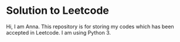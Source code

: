 # Solution to Leetcode 

Hi, I am Anna.
This repository is for storing my codes which has been accepted in Leetcode.
I am using Python 3.
